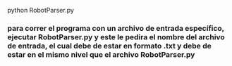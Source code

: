 python RobotParser.py

### para correr el programa con un archivo de entrada específico, ejecutar RobotParser.py y este le pedira el nombre del archivo de entrada, el cual debe de estar en formato .txt y debe de estar en el mismo nivel que el archivo RobotParser.py

```bash
```
